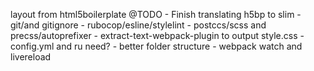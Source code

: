 layout from html5boilerplate
  @TODO - Finish translating h5bp to slim
        - git/and gitignore
        - rubocop/esline/stylelint
        - postccs/scss and precss/autoprefixer
        - extract-text-webpack-plugin to output style.css
        - config.yml and ru need?
        - better folder structure
        - webpack watch and livereload
